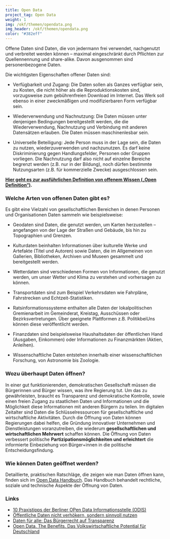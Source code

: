 ```yaml
---
title: Open Data
project_tag: Open Data
weight: 1
img: /okf/themen/opendata.png
img_header: /okf/themen/opendata.png
color: "#382eff"
---
```


Offene Daten sind Daten, die von jedermann frei verwendet, nachgenutzt und verbreitet werden können – maximal eingeschränkt durch Pflichten zur Quellennennung und share-alike. Davon ausgenommen sind personenbezogene Daten.
<!--more-->

Die wichtigsten Eigenschaften offener Daten sind:

- Verfügbarkeit und Zugang: Die Daten sollen als Ganzes verfügbar sein, zu Kosten, die nicht höher als die Reproduktionskosten sind, vorzugsweise zum gebührenfreien Download im Internet. Das Werk soll ebenso in einer zweckmäßigen und modifizierbaren Form verfügbar sein.

- Wiederverwendung und Nachnutzung: Die Daten müssen unter denjenigen Bedingungen bereitgestellt werden, die die Wiederverwendung, Nachnutzung und Verbindung mit anderen Datensätzen erlauben. Die Daten müssen maschinenlesbar sein.

- Universelle Beteiligung: Jede Person muss in der Lage sein, die Daten zu nutzen, wiederzuverwenden und nachzunutzen. Es darf keine Diskriminierung gegen Handlungsfelder, Personen oder Gruppen vorliegen. Die Nachnutzung darf also nicht auf einzelne Bereiche begrenzt werden (z.B. nur in der Bildung), noch dürfen bestimmte Nutzungsarten (z.B. für kommerzielle Zwecke) ausgeschlossen sein.

**[Hier geht es zur ausführlichen Definition von offenem Wissen („Open Definition“)](https://opendefinition.org/od/1.1/de/).**

### Welche Arten von offenen Daten gibt es?

Es gibt eine Vielzahl von gesellschaftlichen Bereichen in denen Personen und Organisationen Daten sammeln wie beispielsweise:

- Geodaten sind Daten, die genutzt werden, um Karten herzustellen – angefangen von der Lage der Straßen und Gebäude, bis hin zu Topographien und Grenzen.

- Kulturdaten beinhalten Informationen über kulturelle Werke und Artefakte (Titel und Autoren) sowie Daten, die im Allgemeinen von Gallerien, Bibliotheken, Archiven und Museen gesammelt und bereitgestellt werden.

- Wetterdaten sind verschiedenen Formen von Informationen, die genutzt werden, um unser Wetter und Klima zu verstehen und vorhersagen zu können.

- Transportdaten sind zum Beispiel Verkehrsdaten wie Fahrpläne, Fahrstrecken und Echtzeit-Statistiken.

- Ratsinformationssysteme enthalten alle Daten der lokalpolitischen Gremienarbeit im Gemeinderat, Kreistag, Ausschüssen oder Bezirksvertretungen. Über geeignete Plattformen z.B. PolitikbeiUns können diese veröffentlicht werden.

- Finanzdaten sind beispielsweise Haushaltsdaten der öffentlichen Hand (Ausgaben, Einkommen) oder Informationen zu Finanzmärkten (Aktien, Anleihen).

- Wissenschaftliche Daten entstehen innerhalb einer wissenschaftlichen Forschung, von Astronomie bis Zoologie.


### Wozu überhaupt Daten öffnen?

In einer gut funktionierenden, demokratischen Gesellschaft müssen die Bürgerinnen und Bürger wissen, was ihre Regierung tut. Um das zu gewährleisten, braucht es Transparenz und demokratische Kontrolle, sowie einen freien Zugang zu staatlichen Daten und Informationen und die Möglichkeit diese Informationen mit anderen Bürgern zu teilen. Im digitalen Zeitalter sind Daten die Schlüsselressourcen für gesellschaftliche und wirtschaftliche Aktivitäten. Durch die Öffnung von Daten können Regierungen dabei helfen, die Gründung innovativer Unternehmen und Dienstleistungen voranzutreiben, die wiederum **gesellschaftlichen und wirtschaftlichen Mehrwert** schaffen können. Die Öffnung von Daten verbessert politische  **Partizipationsmöglichkeiten und erleichtert** die informierte Einbeziehung von Bürger+innen in die politische Entscheidungsfindung.


### Wie können Daten geöffnet werden?

Detaillierte, praktischen Ratschläge, die zeigen wie man Daten öffnen kann, finden sich im [Open Data Handbuch](http://opendatahandbook.org/guide/de/how-to-open-up-data/). Das Handbuch behandelt rechtliche, soziale und technische Aspekte der Öffnung von Daten.


### Links

- [10 Praxistipps der Berliner OPen Data Informationsstelle (ODIS)](https://www.verwaltung-der-zukunft.org/transformation/open-data-erfolgreich-umsetzen)
- [Öffentliche Daten nicht verhökern, sondern sinnvoll nutzen](https://okfn.de/blog/2018/04/Oeffentliche-Daten-nicht-verhoekern-sondern-sinnvoll-nutzen/)
- [Daten für alle: Das Bürgerrecht auf Transparenz](https://monde-diplomatique.de/artikel/!5390836)
- [Open Data. The Benefits. Das Volkswirtschaftliche Potential für Deutschland](https://www.kas.de/einzeltitel/-/content/open-data.-the-benefits1)
